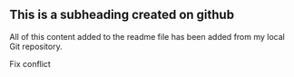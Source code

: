 ## This is a subheading created on github

All of this content added to the readme file has been added from my local Git repository.

Fix conflict
